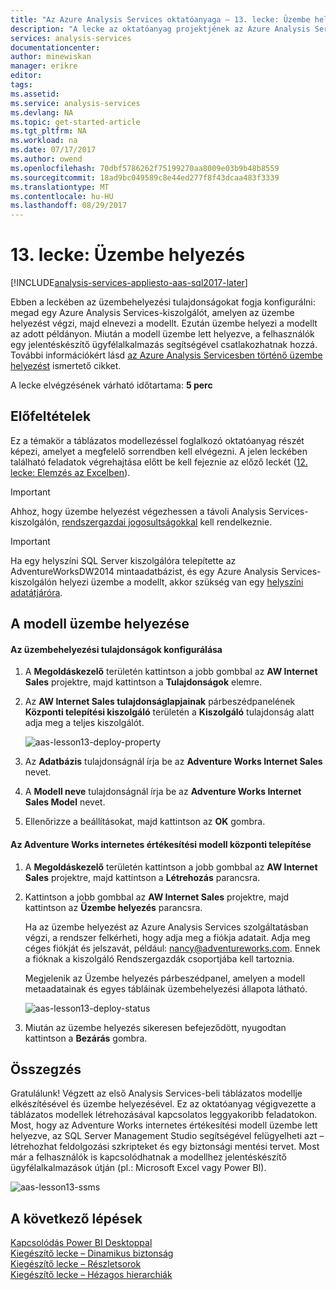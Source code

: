 ```yaml
---
title: "Az Azure Analysis Services oktatóanyaga – 13. lecke: Üzembe helyezés | Microsoft Docs"
description: "A lecke az oktatóanyag projektjének az Azure Analysis Services szolgáltatásban való üzembe helyezését ismerteti."
services: analysis-services
documentationcenter: 
author: minewiskan
manager: erikre
editor: 
tags: 
ms.assetid: 
ms.service: analysis-services
ms.devlang: NA
ms.topic: get-started-article
ms.tgt_pltfrm: NA
ms.workload: na
ms.date: 07/17/2017
ms.author: owend
ms.openlocfilehash: 70dbf5786262f75199270aa8009e03b9b48b8559
ms.sourcegitcommit: 18ad9bc049589c8e44ed277f8f43dcaa483f3339
ms.translationtype: MT
ms.contentlocale: hu-HU
ms.lasthandoff: 08/29/2017
---
```

# <a name="lesson-13-deploy"></a>13. lecke: Üzembe helyezés

[!INCLUDE[analysis-services-appliesto-aas-sql2017-later](../../../includes/analysis-services-appliesto-aas-sql2017-later.md)]

Ebben a leckében az üzembehelyezési tulajdonságokat fogja konfigurálni: megad egy Azure Analysis Services-kiszolgálót, amelyen az üzembe helyezést végzi, majd elnevezi a modellt. Ezután üzembe helyezi a modellt az adott példányon. Miután a modell üzembe lett helyezve, a felhasználók egy jelentéskészítő ügyfélalkalmazás segítségével csatlakozhatnak hozzá. További információkért lásd [az Azure Analysis Servicesben történő üzembe helyezést](https://docs.microsoft.com/azure/analysis-services/analysis-services-deploy) ismertető cikket.  
  
A lecke elvégzésének várható időtartama: **5 perc**  
  
## <a name="prerequisites"></a>Előfeltételek  
Ez a témakör a táblázatos modellezéssel foglalkozó oktatóanyag részét képezi, amelyet a megfelelő sorrendben kell elvégezni. A jelen leckében található feladatok végrehajtása előtt be kell fejeznie az előző leckét ([12. lecke: Elemzés az Excelben](../tutorials/aas-lesson-12-analyze-in-excel.md)).  

> [!IMPORTANT]  
> Ahhoz, hogy üzembe helyezést végezhessen a távoli Analysis Services-kiszolgálón, [rendszergazdai jogosultságokkal](../analysis-services-server-admins.md) kell rendelkeznie.  

> [!IMPORTANT]  
> Ha egy helyszíni SQL Server kiszolgálóra telepítette az AdventureWorksDW2014 mintaadatbázist, és egy Azure Analysis Services-kiszolgálón helyezi üzembe a modellt, akkor szükség van egy [helyszíni adatátjáróra](../analysis-services-gateway.md).
  
## <a name="deploy-the-model"></a>A modell üzembe helyezése  
  
#### <a name="to-configure-deployment-properties"></a>Az üzembehelyezési tulajdonságok konfigurálása  

  
1.  A **Megoldáskezelő** területén kattintson a jobb gombbal az **AW Internet Sales** projektre, majd kattintson a **Tulajdonságok** elemre.  
  
2.  Az **AW Internet Sales tulajdonságlapjainak** párbeszédpanelének **Központi telepítési kiszolgáló** területén a **Kiszolgáló** tulajdonság alatt adja meg a teljes kiszolgálót.  

    ![aas-lesson13-deploy-property](../tutorials/media/aas-lesson13-deploy-property.png)
  
3.  Az **Adatbázis** tulajdonságnál írja be az **Adventure Works Internet Sales** nevet.  
  
4.  A **Modell neve** tulajdonságnál írja be az **Adventure Works Internet Sales Model** nevet.  
  
5.  Ellenőrizze a beállításokat, majd kattintson az **OK** gombra.  
  
#### <a name="to-deploy-the-adventure-works-internet-sales"></a>Az Adventure Works internetes értékesítési modell központi telepítése
  
1.  A **Megoldáskezelő** területén kattintson a jobb gombbal az **AW Internet Sales** projektre, majd kattintson a **Létrehozás** parancsra.  

2.  Kattintson a jobb gombbal az **AW Internet Sales** projektre, majd kattintson az **Üzembe helyezés** parancsra.

    Ha az üzembe helyezést az Azure Analysis Services szolgáltatásban végzi, a rendszer felkérheti, hogy adja meg a fiókja adatait. Adja meg céges fiókját és jelszavát, például: nancy@adventureworks.com. Ennek a fióknak a kiszolgáló Rendszergazdák csoportjába kell tartoznia.
  
    Megjelenik az Üzembe helyezés párbeszédpanel, amelyen a modell metaadatainak és egyes tábláinak üzembehelyezési állapota látható.  
    
    ![aas-lesson13-deploy-status](../tutorials/media/aas-lesson13-deploy-status.png)
  
3. Miután az üzembe helyezés sikeresen befejeződött, nyugodtan kattintson a **Bezárás** gombra.  
  
## <a name="conclusion"></a>Összegzés  
Gratulálunk! Végzett az első Analysis Services-beli táblázatos modellje elkészítésével és üzembe helyezésével. Ez az oktatóanyag végigvezette a táblázatos modellek létrehozásával kapcsolatos leggyakoribb feladatokon. Most, hogy az Adventure Works internetes értékesítési modell üzembe lett helyezve, az SQL Server Management Studio segítségével felügyelheti azt – létrehozhat feldolgozási szkripteket és egy biztonsági mentési tervet. Most már a felhasználók is kapcsolódhatnak a modellhez jelentéskészítő ügyfélalkalmazások útján (pl.: Microsoft Excel vagy Power BI).  

![aas-lesson13-ssms](../tutorials/media/aas-lesson13-ssms.png)
  
  
  
## <a name="whats-next"></a>A következő lépések
[Kapcsolódás Power BI Desktoppal](../analysis-services-connect-pbi.md)   
[Kiegészítő lecke – Dinamikus biztonság](../tutorials/aas-supplemental-lesson-dynamic-security.md)   
[Kiegészítő lecke – Részletsorok](../tutorials/aas-supplemental-lesson-detail-rows.md)   
[Kiegészítő lecke – Hézagos hierarchiák](../tutorials/aas-supplemental-lesson-ragged-hierarchies.md)   
